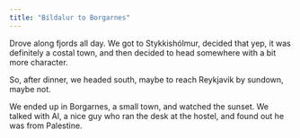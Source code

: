 ```yaml
---
title: "Bíldalur to Borgarnes"
---
```


Drove along fjords all day. We got to Stykkishólmur, decided that yep, it was definitely a costal town, and then decided to head somewhere with a bit more character.

So, after dinner, we headed south, maybe to reach Reykjavik by sundown, maybe not.

We ended up in Borgarnes, a small town, and watched the sunset. We talked with Al, a nice guy who ran the desk at the hostel, and found out he was from Palestine.